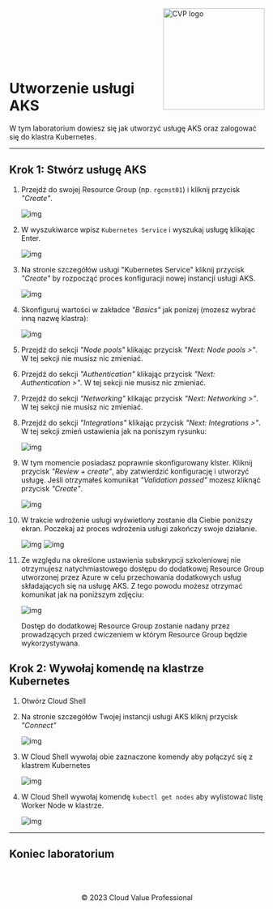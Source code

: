 <img src="../../../img/logo.png" alt="CVP logo" width="200" align="right">
<br><br>
<br><br>
<br><br>

# Utworzenie usługi AKS

W tym laboratorium dowiesz się jak utworzyć usługę AKS oraz zalogować się do klastra Kubernetes.

---

## Krok 1: Stwórz usługę AKS

1. Przejdź do swojej Resource Group (np. `rgcmst01`) i kliknij przycisk _"Create"_.

    ![img](./img/03-rg-create.png)

1. W wyszukiwarce wpisz `Kubernetes Service` i wyszukaj usługę klikając Enter.

    ![img](./img/04-search-aks.png)

1. Na stronie szczegółów usługi "Kubernetes Service" kliknij przycisk _"Create"_ by rozpocząć proces konfiguracji nowej instancji usługi AKS.

    ![img](./img/05-create-aks.png)

1. Skonfiguruj wartości w zakładce _"Basics"_ jak ponizej (mozesz wybrać inną nazwę klastra):

    ![img](./img/06-create-aks-basics.png)

1. Przejdź do sekcji _"Node pools"_ klikając przycisk _"Next: Node pools >"_. W tej sekcji nie musisz nic zmieniać.
1. Przejdź do sekcji _"Authentication"_ klikając przycisk _"Next: Authentication >"_. W tej sekcji nie musisz nic zmieniać.
1. Przejdź do sekcji _"Networking"_ klikając przycisk _"Next: Networking >"_. W tej sekcji nie musisz nic zmieniać.
1. Przejdź do sekcji _"Integrations"_ klikając przycisk _"Next: Integrations >"_. W tej sekcji zmień ustawienia jak na poniszym rysunku:

    ![img](./img/08-create-aks-integrations.png)

1. W tym momencie posiadasz poprawnie skonfigurowany klster. Kliknij przycisk _"Review + create"_, aby zatwierdzić konfigurację i utworzyć usługę. Jeśli otrzymałeś komunikat _"Validation passed"_ mozesz kliknąć przycisk _"Create"_.

    ![img](./img/09-create-aks-review.png)

1. W trakcie wdrożenie usługi wyświetlony zostanie dla Ciebie poniższy ekran. Poczekaj aż proces wdrożenia usługi zakończy swoje działanie.

    ![img](./img/10-deployment-progress.png)
    ![img](./img/11-deployment-success.png)

1. Ze względu na określone ustawienia subskrypcji szkoleniowej nie otrzymujesz natychmiastowego dostępu do dodatkowej Resource Group utworzonej przez Azure w celu przechowania dodatkowych usług składających się na usługę AKS. Z tego powodu możesz otrzymać komunikat jak na poniższym zdjęciu: 

    ![img](./img/12-mc-resource-group-error.png)

    Dostęp do dodatkowej Resource Group zostanie nadany przez prowadzących przed ćwiczeniem w którym Resource Group będzie wykorzystywana.

## Krok 2: Wywołaj komendę na klastrze Kubernetes

1. Otwórz Cloud Shell
1. Na stronie szczegółów Twojej instancji usługi AKS kliknj przycisk _"Connect"_

    ![img](./img/13-connect.png)

1. W Cloud Shell wywołaj obie zaznaczone komendy aby połączyć się z klastrem Kubernetes

    ![img](./img/14-commands.png)

1. W Cloud Shell wywołaj komendę `kubectl get nodes` aby wylistować listę Worker Node w klastrze.

    ![img](./img/15-cluster-nodes.png)

---

## Koniec laboratorium

<br><br>

<center><p>&copy; 2023 Cloud Value Professional<p></center>

